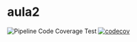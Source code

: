 # aula2
![Pipeline Code Coverage Test](https://github.com/DiogoGuerra10/aula2/actions/workflows/main.yml/badge.svg)
[![codecov](https://codecov.io/gh/DiogoGuerra10/aula2/branch/main/graph/badge.svg)](https://codecov.io/gh/DiogoGuerra10/aula2)
